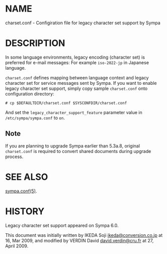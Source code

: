 # NAME

charset.conf - Configiration file for legacy character set support by Sympa

# DESCRIPTION

In some language environments, legacy encoding (character set) is
preferred for e-mail messages: For example `iso-2022-jp` in Japanese
language.

`charset.conf` defines mapping between language context and legacy character
set for service messages sent by Sympa.  If you want to enable legacy character
set support, simply copy sample `charset.conf` onto configuration
directory:

    # cp $DEFAULTDIR/charset.conf $SYSCONFDIR/charset.conf

And set the `legacy_character_support_feature` parameter value in
`/etc/sympa/sympa.conf` to `on`.

## Note

If you are planning to upgrade Sympa earlier than 5.3a.8,
original `charset.conf` is required to convert shared documents
during upgrade process.

# SEE ALSO

[sympa.conf(5)](./sympa.conf.5.md).

# HISTORY

Legacy character set support appeared on Sympa 6.0.

This document was initially written by IKEDA Soji <ikeda@conversion.co.jp>
at 16, Mar 2009,
and modified by VERDIN David <david.verdin@cru.fr>
at 27, April 2009.

